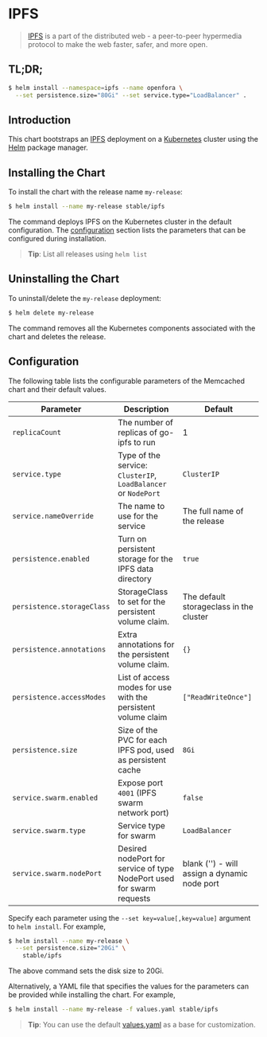 # IPFS

> [IPFS](https://ipfs.io/) is a part of the distributed web - a peer-to-peer hypermedia protocol to make the web faster, safer, and more open.

## TL;DR;

```bash
$ helm install --namespace=ipfs --name openfora \
  --set persistence.size="80Gi" --set service.type="LoadBalancer" .
```

## Introduction

This chart bootstraps an [IPFS](https://ipfs.io) deployment on a [Kubernetes](http://kubernetes.io) cluster using the [Helm](https://helm.sh) package manager.

## Installing the Chart

To install the chart with the release name `my-release`:

```bash
$ helm install --name my-release stable/ipfs
```

The command deploys IPFS on the Kubernetes cluster in the default configuration. The [configuration](#configuration) section lists the parameters that can be configured during installation.

> **Tip**: List all releases using `helm list`

## Uninstalling the Chart

To uninstall/delete the `my-release` deployment:

```bash
$ helm delete my-release
```

The command removes all the Kubernetes components associated with the chart and deletes the release.

## Configuration

The following table lists the configurable parameters of the Memcached chart and their default values.

| Parameter                  | Description                                                           | Default                                      |
| -------------------------- | --------------------------------------------------------------------- | -------------------------------------------- |
| `replicaCount`             | The number of replicas of go-ipfs to run                              | 1                                            |
| `service.type`             | Type of the service: `ClusterIP`, `LoadBalancer` or `NodePort`        | `ClusterIP`                                  |
| `service.nameOverride`     | The name to use for the service                                       | The full name of the release                 |
| `persistence.enabled`      | Turn on persistent storage for the IPFS data directory                | `true`                                       |
| `persistence.storageClass` | StorageClass to set for the persistent volume claim.                  | The default storageclass in the cluster      |
| `persistence.annotations`  | Extra annotations for the persistent volume claim.                    | `{}`                                         |
| `persistence.accessModes`  | List of access modes for use with the persistent volume claim         | `["ReadWriteOnce"]`                          |
| `persistence.size`         | Size of the PVC for each IPFS pod, used as persistent cache           | `8Gi`                                        |
| `service.swarm.enabled`    | Expose port `4001` (IPFS swarm network port)                          | `false`                                      |
| `service.swarm.type`       | Service type for swarm                                                | `LoadBalancer`                               |
| `service.swarm.nodePort`   | Desired nodePort for service of type NodePort used for swarm requests | blank ('') - will assign a dynamic node port |

Specify each parameter using the `--set key=value[,key=value]` argument to `helm install`. For example,

```bash
$ helm install --name my-release \
  --set persistence.size="20Gi" \
    stable/ipfs
```

The above command sets the disk size to 20Gi.

Alternatively, a YAML file that specifies the values for the parameters can be provided while installing the chart. For example,

```bash
$ helm install --name my-release -f values.yaml stable/ipfs
```

> **Tip**: You can use the default [values.yaml](values.yaml) as a base for customization.
